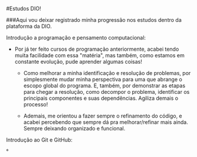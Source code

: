#Estudos DIO!

###Aqui vou deixar registrado minha progressão nos estudos dentro da plataforma da DIO.

Introdução a programação e pensamento computacional:

- Por já ter feito cursos de programação anteriormente, acabei tendo muita facilidade com essa "matéria", mas também, como estamos em constante evolução, pude aprender algumas coisas!

  - Como melhorar a minha identificação e resolução de problemas, por simplesmente mudar minha perspectiva para uma que abrange o escopo global do programa. E, também, por demonstrar as etapas para chegar a resolução, como decompor o problema, identificar os principais componentes e suas dependências. Agiliza demais o processo!

  - Ademais, me orientou a fazer sempre o refinamento do código, e acabei percebendo que sempre dá pra melhorar/refinar mais ainda. Sempre deixando organizado e funcional. 

    

Introdução ao Git e GitHub:

°
